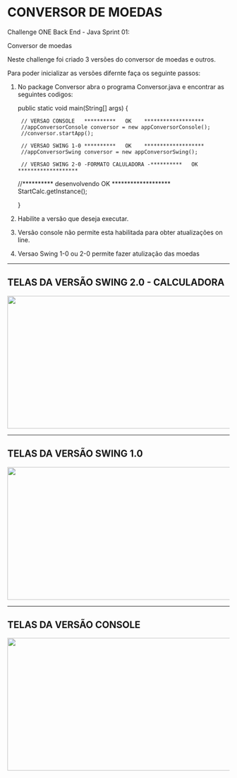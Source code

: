 # CONVERSOR DE MOEDAS

Challenge ONE Back End - Java
Sprint 01:

Conversor de moedas

Neste challenge foi criado 3 versões do conversor de moedas e outros.

Para poder inicializar as versões difernte faça os seguinte passos:

1) No package Conversor abra o programa Conversor.java e encontrar as seguintes codigos:

    public static void main(String[] args) {

		// VERSAO CONSOLE   **********   OK    *******************
		//appConversorConsole conversor = new appConversorConsole(); 
    	//conversor.startApp();
    	
		// VERSAO SWING 1-0 **********   OK    *******************
		//appConversorSwing conversor = new appConversorSwing(); 
        
		// VERSAO SWING 2-0 -FORMATO CALULADORA -**********   OK    *******************
   	//**********   desenvolvendo  OK    *******************
   	StartCalc.getInstance();
 		
    }

2) Habilite a versão que deseja executar.

3) Versão console não permite esta habilitada para obter atualizações on line.

4)  Versao Swing 1-0 ou 2-0 permite fazer atulização das moedas


-----------------------------------------------
TELAS DA VERSÃO SWING 2.0  -  CALCULADORA
-----------------------------------------------
<div align="center">
<img src="https://github.com/spavan99/challenge-one-conversor-br/assets/79721716/6b39ead4-1641-4e6c-bd01-ffd044822ca5" width="800px" height="300px"/ >
</div>

-----------------------------------------------
TELAS DA VERSÃO SWING 1.0 
-----------------------------------------------

<div align="center">
 <img src="https://github.com/spavan99/challenge-one-conversor-br/assets/79721716/5b065c63-5505-4959-8d4b-142acc549f23" width="800px" height="300px" />
</div>

-----------------------------------------------
TELAS DA VERSÃO CONSOLE
-----------------------------------------------

<div align="center">
 <img src="https://github.com/spavan99/challenge-one-conversor-br/assets/79721716/8dc14854-67d8-480e-a80e-4740c8d0e737" width="800px" height="300px" />
</div>





